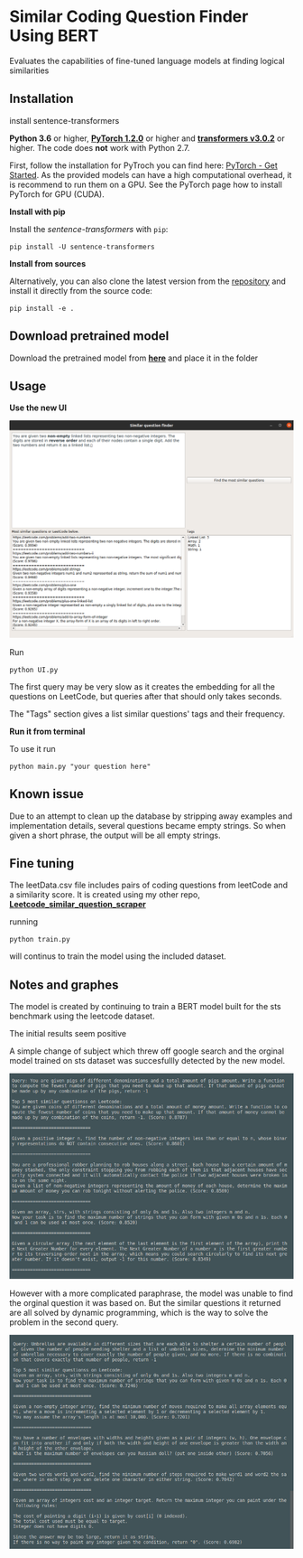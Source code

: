 # Similar Coding Question Finder Using BERT
Evaluates the capabilities of fine-tuned language models at finding logical similarities

## Installation

install sentence-transformers

**Python 3.6** or higher, **[PyTorch 1.2.0](https://pytorch.org/get-started/locally/)** or higher and **[transformers v3.0.2](https://github.com/huggingface/transformers)** or higher. The code does **not** work with Python 2.7.

First, follow the installation for PyTroch you can find here: [PyTorch - Get Started](https://pytorch.org/get-started/locally/). As the provided models can have a high computational overhead, it is recommend to run them on a GPU. See the PyTorch page how to install PyTorch for GPU (CUDA).


**Install with pip**

Install the *sentence-transformers* with `pip`:
```
pip install -U sentence-transformers
```

**Install from sources**

Alternatively, you can also clone the latest version from the [repository](https://github.com/UKPLab/sentence-transformers) and install it directly from the source code:
````
pip install -e .
```` 

## Download pretrained model

Download the pretrained model from  **[here](https://drive.google.com/drive/folders/1XJu0DMI1nZzjJKEqBfzx4ErHkGU_0jH6?usp=sharing)** and place it in the folder

## Usage

**Use the new UI**

![](images/ui.png)

Run 
````
python UI.py
```` 
The first query may be very slow as it creates the embedding for all the questions on LeetCode, but queries after that should only takes seconds.

The "Tags" section gives a list similar questions' tags and their frequency. 

**Run it from terminal**

To use it run 
```
python main.py "your question here"
```

## Known issue

Due to an attempt to clean up the database by stripping away examples and implementation details, several questions became empty strings. So when given a short phrase, the output will be all empty strings.


## Fine tuning

The leetData.csv file includes pairs of coding questions from leetCode and a similarity score. It is created using my other repo, **[Leetcode_similar_question_scraper](https://github.com/Ericxu19/Leetcode_similar_question_scraper.git)**

running 
```
python train.py
```
will continus to train the model using the included dataset.

## Notes and graphes

The model is created by continuing to train a BERT model built for the sts benchmark using the leetcode dataset. 

The initial results seem positive

A simple change of subject which threw off google search and the orginal model trained on sts dataset was succesfullly detected by the new model.

![](images/change-of-subject.png)

However with a more complicated paraphrase, the model was unable to find the orginal question it was based on. But the similar questions it returned are all solved by dynamic programming, which is the way to solve the problem in the second query.

![](images/para.png)
